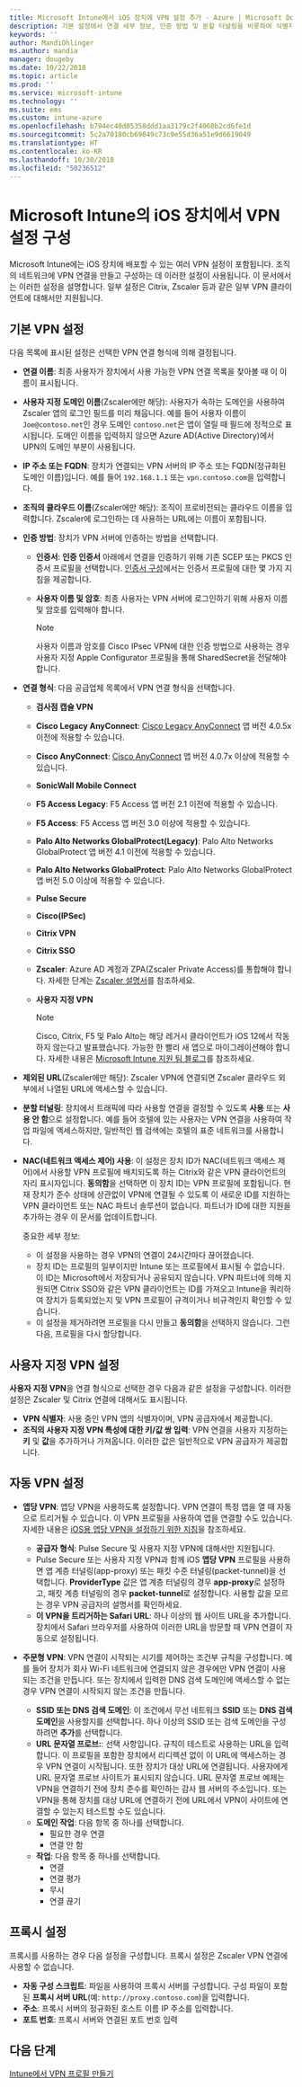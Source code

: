 ```yaml
---
title: Microsoft Intune에서 iOS 장치에 VPN 설정 추가 - Azure | Microsoft Docs
description: 기본 설정에서 연결 세부 정보, 인증 방법 및 분할 터널링을 비롯하여 식별자를 포함하는 사용자 지정 VPN 설정, Safari URL을 포함하는 앱당 VPN 설정, SSID 또는 DNS 검색 도메인을 포함하는 주문형 VPN 및 iOS를 실행하는 장치의 Microsoft Intune에서 구성 스크립트, IP 또는 FQDN 주소 및 TCP 포트를 포함하는 프록시 설정 등 VPN(가상 사설망) 구성 설정을 사용하는 VPN 구성 프로필을 추가하거나 만듭니다.
keywords: ''
author: MandiOhlinger
ms.author: mandia
manager: dougeby
ms.date: 10/22/2018
ms.topic: article
ms.prod: ''
ms.service: microsoft-intune
ms.technology: ''
ms.suite: ems
ms.custom: intune-azure
ms.openlocfilehash: b794ec40d05358ddd1aa3179c2f4060b2cd6fe1d
ms.sourcegitcommit: 5c2a70180cb69049c73c9e55d36a51e9d6619049
ms.translationtype: HT
ms.contentlocale: ko-KR
ms.lasthandoff: 10/30/2018
ms.locfileid: "50236512"
---
```

# <a name="configure-vpn-settings-on-ios-devices-in-microsoft-intune"></a>Microsoft Intune의 iOS 장치에서 VPN 설정 구성

Microsoft Intune에는 iOS 장치에 배포할 수 있는 여러 VPN 설정이 포함됩니다. 조직의 네트워크에 VPN 연결을 만들고 구성하는 데 이러한 설정이 사용됩니다. 이 문서에서는 이러한 설정을 설명합니다. 일부 설정은 Citrix, Zscaler 등과 같은 일부 VPN 클라이언트에 대해서만 지원됩니다.

## <a name="base-vpn-settings"></a>기본 VPN 설정

다음 목록에 표시된 설정은 선택한 VPN 연결 형식에 의해 결정됩니다.  

- **연결 이름**: 최종 사용자가 장치에서 사용 가능한 VPN 연결 목록을 찾아볼 때 이 이름이 표시됩니다.
- **사용자 지정 도메인 이름**(Zscaler에만 해당): 사용자가 속하는 도메인을 사용하여 Zscaler 앱의 로그인 필드를 미리 채웁니다. 예를 들어 사용자 이름이 `Joe@contoso.net`인 경우 도메인 `contoso.net`은 앱이 열릴 때 필드에 정적으로 표시됩니다. 도메인 이름을 입력하지 않으면 Azure AD(Active Directory)에서 UPN의 도메인 부분이 사용됩니다.
- **IP 주소 또는 FQDN**: 장치가 연결되는 VPN 서버의 IP 주소 또는 FQDN(정규화된 도메인 이름)입니다. 예를 들어 `192.168.1.1` 또는 `vpn.contoso.com`을 입력합니다.
- **조직의 클라우드 이름**(Zscaler에만 해당): 조직이 프로비전되는 클라우드 이름을 입력합니다. Zscaler에 로그인하는 데 사용하는 URL에는 이름이 포함됩니다.  
- **인증 방법**: 장치가 VPN 서버에 인증하는 방법을 선택합니다. 
  - **인증서**: **인증 인증서** 아래에서 연결을 인증하기 위해 기존 SCEP 또는 PKCS 인증서 프로필을 선택합니다. [인증서 구성](certificates-configure.md)에서는 인증서 프로필에 대한 몇 가지 지침을 제공합니다.
  - **사용자 이름 및 암호**: 최종 사용자는 VPN 서버에 로그인하기 위해 사용자 이름 및 암호를 입력해야 합니다.  

    > [!NOTE]
    > 사용자 이름과 암호를 Cisco IPsec VPN에 대한 인증 방법으로 사용하는 경우 사용자 지정 Apple Configurator 프로필을 통해 SharedSecret을 전달해야 합니다.
  
- **연결 형식**: 다음 공급업체 목록에서 VPN 연결 형식을 선택합니다.
  - **검사점 캡슐 VPN**
  - **Cisco Legacy AnyConnect**: [Cisco Legacy AnyConnect](https://itunes.apple.com/app/cisco-legacy-anyconnect/id392790924) 앱 버전 4.0.5x 이전에 적용할 수 있습니다.
  - **Cisco AnyConnect**: [Cisco AnyConnect](https://itunes.apple.com/app/cisco-anyconnect/id1135064690) 앱 버전 4.0.7x 이상에 적용할 수 있습니다.
  - **SonicWall Mobile Connect**
  - **F5 Access Legacy**: F5 Access 앱 버전 2.1 이전에 적용할 수 있습니다.
  - **F5 Access**: F5 Access 앱 버전 3.0 이상에 적용할 수 있습니다.
  - **Palo Alto Networks GlobalProtect(Legacy)**: Palo Alto Networks GlobalProtect 앱 버전 4.1 이전에 적용할 수 있습니다.
  - **Palo Alto Networks GlobalProtect**: Palo Alto Networks GlobalProtect 앱 버전 5.0 이상에 적용할 수 있습니다.
  - **Pulse Secure**
  - **Cisco(IPSec)**
  - **Citrix VPN**
  - **Citrix SSO**
  - **Zscaler**: Azure AD 계정과 ZPA(Zscaler Private Access)를 통합해야 합니다. 자세한 단계는 [Zscaler 설명서](https://help.zscaler.com/zpa/configuration-example-microsoft-azure-ad#Azure_UserSSO)를 참조하세요. 
  - **사용자 지정 VPN**    

    > [!NOTE]
    > Cisco, Citrix, F5 및 Palo Alto는 해당 레거시 클라이언트가 iOS 12에서 작동하지 않는다고 발표했습니다. 가능한 한 빨리 새 앱으로 마이그레이션해야 합니다. 자세한 내용은 [Microsoft Intune 지원 팀 블로그](https://go.microsoft.com/fwlink/?linkid=2013806&clcid=0x409)를 참조하세요.

* **제외된 URL**(Zscaler에만 해당): Zscaler VPN에 연결되면 Zscaler 클라우드 외부에서 나열된 URL에 액세스할 수 있습니다. 

- **분할 터널링**: 장치에서 트래픽에 따라 사용할 연결을 결정할 수 있도록 **사용** 또는 **사용 안 함**으로 설정합니다. 예를 들어 호텔에 있는 사용자는 VPN 연결을 사용하여 작업 파일에 액세스하지만, 일반적인 웹 검색에는 호텔의 표준 네트워크를 사용합니다.

- **NAC(네트워크 액세스 제어) 사용**: 이 설정은 장치 ID가 NAC(네트워크 액세스 제어)에서 사용할 VPN 프로필에 배치되도록 하는 Citrix와 같은 VPN 클라이언트의 자리 표시자입니다. **동의함**을 선택하면 이 장치 ID는 VPN 프로필에 포함됩니다. 현재 장치가 준수 상태에 상관없이 VPN에 연결될 수 있도록 이 새로운 ID를 지원하는 VPN 클라이언트 또는 NAC 파트너 솔루션이 없습니다. 파트너가 ID에 대한 지원을 추가하는 경우 이 문서를 업데이트합니다.

  중요한 세부 정보:  

  - 이 설정을 사용하는 경우 VPN의 연결이 24시간마다 끊어졌습니다.
  - 장치 ID는 프로필의 일부이지만 Intune 또는 프로필에서 표시될 수 없습니다. 이 ID는 Microsoft에서 저장되거나 공유되지 않습니다. VPN 파트너에 의해 지원되면 Citrix SSO와 같은 VPN 클라이언트는 ID를 가져오고 Intune을 쿼리하여 장치가 등록되었는지 및 VPN 프로필이 규격이거나 비규격인지 확인할 수 있습니다.
  - 이 설정을 제거하려면 프로필을 다시 만들고 **동의함**을 선택하지 않습니다. 그런 다음, 프로필을 다시 할당합니다.

## <a name="custom-vpn-settings"></a>사용자 지정 VPN 설정

**사용자 지정 VPN**을 연결 형식으로 선택한 경우 다음과 같은 설정을 구성합니다. 이러한 설정은 Zscaler 및 Citrix 연결에 대해서도 표시됩니다.

- **VPN 식별자**: 사용 중인 VPN 앱의 식별자이며, VPN 공급자에서 제공합니다.
- **조직의 사용자 지정 VPN 특성에 대한 키/값 쌍 입력**: VPN 연결을 사용자 지정하는 **키** 및 **값**을 추가하거나 가져옵니다. 이러한 값은 일반적으로 VPN 공급자가 제공합니다.

## <a name="automatic-vpn-settings"></a>자동 VPN 설정

- **앱당 VPN**: 앱당 VPN을 사용하도록 설정합니다. VPN 연결이 특정 앱을 열 때 자동으로 트리거될 수 있습니다. 이 VPN 프로필을 사용하여 앱을 연결할 수도 있습니다. 자세한 내용은 [iOS용 앱당 VPN을 설정하기 위한 지침](vpn-setting-configure-per-app.md)을 참조하세요.
  - **공급자 형식**: Pulse Secure 및 사용자 지정 VPN에 대해서만 지원됩니다.
  - Pulse Secure 또는 사용자 지정 VPN과 함께 iOS **앱당 VPN** 프로필을 사용하면 앱 계층 터널링(app-proxy) 또는 패킷 수준 터널링(packet-tunnel)을 선택합니다. **ProviderType** 값은 앱 계층 터널링의 경우 **app-proxy**로 설정하고, 패킷 계층 터널링의 경우 **packet-tunnel**로 설정합니다. 사용할 값을 모르는 경우 VPN 공급자의 설명서를 확인하세요.
  - **이 VPN을 트리거하는 Safari URL**: 하나 이상의 웹 사이트 URL을 추가합니다. 장치에서 Safari 브라우저를 사용하여 이러한 URL을 방문할 때 VPN 연결이 자동으로 설정됩니다.

- **주문형 VPN**: VPN 연결이 시작되는 시기를 제어하는 조건부 규칙을 구성합니다. 예를 들어 장치가 회사 Wi-Fi 네트워크에 연결되지 않은 경우에만 VPN 연결이 사용되는 조건을 만듭니다. 또는 장치에서 입력한 DNS 검색 도메인에 액세스할 수 없는 경우 VPN 연결이 시작되지 않는 조건을 만듭니다.

  - **SSID 또는 DNS 검색 도메인**: 이 조건에서 무선 네트워크 **SSID** 또는 **DNS 검색 도메인**을 사용할지를 선택합니다. 하나 이상의 SSID 또는 검색 도메인을 구성하려면 **추가**를 선택합니다.
  - **URL 문자열 프로브:**: 선택 사항입니다. 규칙이 테스트로 사용하는 URL을 입력합니다. 이 프로필을 포함한 장치에서 리디렉션 없이 이 URL에 액세스하는 경우 VPN 연결이 시작됩니다. 또한 장치가 대상 URL에 연결됩니다. 사용자에게 URL 문자열 프로브 사이트가 표시되지 않습니다. URL 문자열 프로브 예제는 VPN을 연결하기 전에 장치 준수를 확인하는 감사 웹 서버의 주소입니다. 또는 VPN을 통해 장치를 대상 URL에 연결하기 전에 URL에서 VPN이 사이트에 연결할 수 있는지 테스트할 수도 있습니다.
  - **도메인 작업**: 다음 항목 중 하나를 선택합니다.
    - 필요한 경우 연결
    - 연결 안 함
  - **작업**: 다음 항목 중 하나를 선택합니다.
    - 연결
    - 연결 평가
    - 무시
    - 연결 끊기

## <a name="proxy-settings"></a>프록시 설정

프록시를 사용하는 경우 다음 설정을 구성합니다. 프록시 설정은 Zscaler VPN 연결에 사용할 수 없습니다.  

- **자동 구성 스크립트**: 파일을 사용하여 프록시 서버를 구성합니다. 구성 파일이 포함된 **프록시 서버 URL**(예: `http://proxy.contoso.com`)을 입력합니다.
- **주소**: 프록시 서버의 정규화된 호스트 이름 IP 주소를 입력합니다.
- **포트 번호**: 프록시 서버와 연결된 포트 번호 입력

## <a name="next-step"></a>다음 단계
[Intune에서 VPN 프로필 만들기](vpn-settings-configure.md)  
